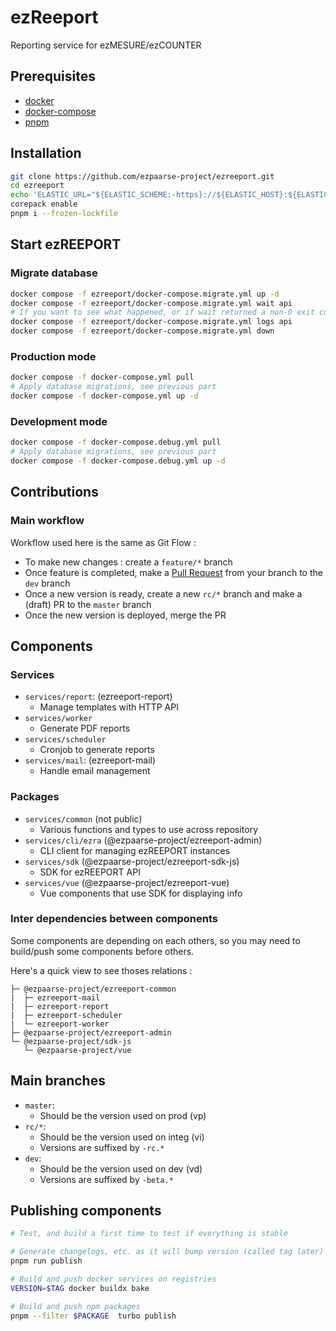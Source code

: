 # ezReeport

Reporting service for ezMESURE/ezCOUNTER

## Prerequisites
* [docker](https://www.docker.com/)
* [docker-compose](https://docs.docker.com/compose/)
* [pnpm](https://pnpm.io/)

## Installation

```bash
git clone https://github.com/ezpaarse-project/ezreeport.git
cd ezreeport
echo 'ELASTIC_URL="${ELASTIC_SCHEME:-https}://${ELASTIC_HOST}:${ELASTIC_PORT:-9200}"\n\nDATABASE_URL="${DATABASE_PROTOCOL:-postgresql}://${POSTGRES_USER}:${POSTGRES_PASSWORD}@${POSTGRES_HOST}:${POSTGRES_PORT}/${POSTGRES_DB}?schema=default"' > .env.local
corepack enable
pnpm i --frozen-lockfile
```

## Start ezREEPORT

### Migrate database

```bash
docker compose -f ezreeport/docker-compose.migrate.yml up -d
docker compose -f ezreeport/docker-compose.migrate.yml wait api
# If you want to see what happened, or if wait returned a non-0 exit code :
docker compose -f ezreeport/docker-compose.migrate.yml logs api
docker compose -f ezreeport/docker-compose.migrate.yml down
```

### Production mode

```bash
docker compose -f docker-compose.yml pull
# Apply database migrations, see previous part
docker compose -f docker-compose.yml up -d
```

### Development mode

```bash
docker compose -f docker-compose.debug.yml pull
# Apply database migrations, see previous part
docker compose -f docker-compose.debug.yml up -d
```

## Contributions

### Main workflow

Workflow used here is the same as Git Flow :

- To make new changes : create a `feature/*` branch
- Once feature is completed, make a [Pull Request](https://github.com/ezpaarse-project/ezreeport/compare) from your branch to the `dev` branch
- Once a new version is ready, create a new `rc/*` branch and make a (draft) PR to the `master` branch
- Once the new version is deployed, merge the PR

## Components

### Services

- `services/report`: (ezreeport-report)
  - Manage templates with HTTP API
- `services/worker`
  - Generate PDF reports
- `services/scheduler`
  - Cronjob to generate reports
- `services/mail`: (ezreeport-mail)
  - Handle email management


### Packages

- `services/common` (not public)
  - Various functions and types to use across repository
- `services/cli/ezra` (@ezpaarse-project/ezreeport-admin)
  - CLI client for managing ezREEPORT instances
- `services/sdk` (@ezpaarse-project/ezreeport-sdk-js)
  - SDK for ezREEPORT API
- `services/vue` (@ezpaarse-project/ezreeport-vue)
  - Vue components that use SDK for displaying info

### Inter dependencies between components

Some components are depending on each others, so you may need to build/push some components before others.

Here's a quick view to see thoses relations :

```
├─ @ezpaarse-project/ezreeport-common
|  ├─ ezreeport-mail
|  ├─ ezreeport-report
|  ├─ ezreeport-scheduler
|  └─ ezreeport-worker
├─ @ezpaarse-project/ezreeport-admin
└─ @ezpaarse-project/sdk-js
   └─ @ezpaarse-project/vue
```

## Main branches

- `master`:
  - Should be the version used on prod (vp)
- `rc/*`:
  - Should be the version used on integ (vi)
  - Versions are suffixed by `-rc.*`
- `dev`:
  - Should be the version used on dev (vd)
  - Versions are suffixed by `-beta.*`

## Publishing components

```bash
# Test, and build a first time to test if everything is stable

# Generate changelogs, etc. as it will bump version (called tag later)
pnpm run publish

# Build and push docker services on registries
VERSION=$TAG docker buildx bake

# Build and push npm packages
pnpm --filter $PACKAGE  turbo publish
```